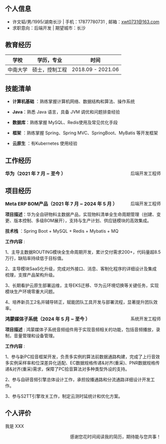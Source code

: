 ## 个人信息

- 许文韬/男/1995/湖南长沙 | 手机：17877780731 , 邮箱：xwt0731@163.com
- 求职意向：后端开发 | 期望城市：长沙

## 教育经历

| 学校         | 学历，专业     | 时间              | 
| ------------ | -------------- | ----------------- | 
| 中南大学 | 硕士，控制工程 | 2018.09 - 2021.06 | 

## 技能清单

- **计算机基础** ：熟练掌握计算机网络、数据结构和算法、操作系统
- **Java**：熟悉 Java 语言，具备 JVM 调优和问题排查经验
- **数据库**：熟练掌握 MySQL、Redis使用及常见优化手段
- **框架** ：熟练掌握 Spring、Spring MVC、SpringBoot、MyBatis 等开发框架

- **云原生** ：有Kubernetes 使用经验

## 工作经历

<div style="display: flex; justify-content: space-between;">
  <div style="font-size: 15px;"><strong>华为（2021 年 7 月 ~ 至今 ）</strong></div>
  <div>后端开发工程师</div>
</div>



## 项目经历 

<div style="display: flex; justify-content: space-between;">
  <div style="font-size: 15px;"><strong>Meta ERP BOM产品（2021 年 7 月 ~ 2024 年 5 月 ）</strong></div>
  <div>后端开发工程师</div>
</div>

**项目描述**：华为全自研物料主数据产品，实现物料清单全生命周期管理（创建、变更、版本控制、多级BOM展开），支持与生产计划、供应链模块的高效集成。

**技术栈** ：Spring Boot + MySQL + Redis + Mybatis + MQ

**工作内容** : 

1、主导主数据ROUTING模块全生命周期开发，累计交付需求200+，代码量超8.5万行，缺陷率持续低于目标值。

2、主导模块SaaS化升级，完成对外接口、消息、客制化程序的详细设计及集成梳理，支撑产品架构升级。

3、长期看护云原生部署运维，主导EKS迁移、华为云环境切换等关键任务，实现模块生产环境零重大问题。

4、培养新员工2名并辅导转正，赋能团队工具开发与部署流程，显著提升团队效率。



<div style="display: flex; justify-content: space-between;">
  <div style="font-size: 15px;"><strong>鸿蒙媒体子系统（2024 年 5 月 ~ 至今 ）</strong></div>
  <div>系统开发工程师</div>
</div>

**项目描述** : 鸿蒙媒体子系统音频组件用于实现音频相关的功能，包括音频播放，录制，音量管理和设备管理。

**工作内容** : 

1、参与新PC拾音框架开发，负责多实例的算法前数据通路构建，完成了上行音效多实例采样率和位深差异化适配、EC数据规格传递&对齐(重采)、PNR数据规格传递&对齐(重采)需求，保障了PC拾音算法对多种类型外设的支持。

2、参与自研音频引擎总体设计工作，承担投播通路和分流通路详细设计开发工作。

3、参与S2TT引擎攻关工作，制定云测时延统计和优化方案。

 



## 个人评价

我是 XXX



<p style="text-align: right;">感谢您花时间阅读我的简历，期待能与您共事！</p>

<div style="page-break-after: always;"></div>
